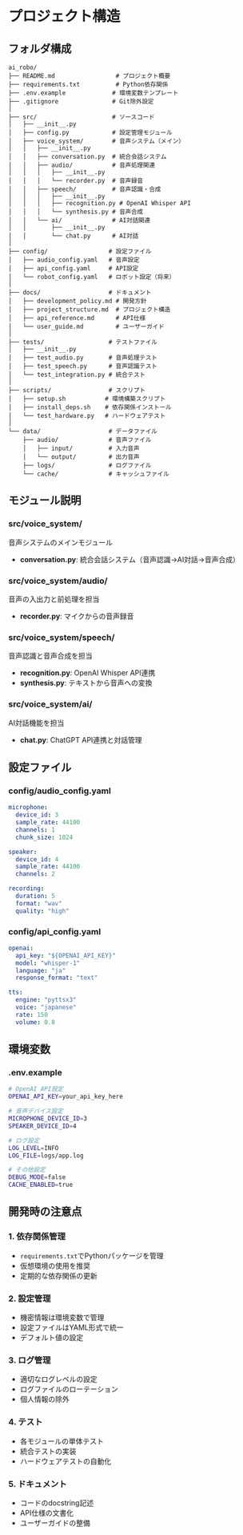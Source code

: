 # プロジェクト構造

## フォルダ構成

```
ai_robo/
├── README.md                 # プロジェクト概要
├── requirements.txt          # Python依存関係
├── .env.example             # 環境変数テンプレート
├── .gitignore               # Git除外設定
│
├── src/                     # ソースコード
│   ├── __init__.py
│   ├── config.py            # 設定管理モジュール
│   ├── voice_system/        # 音声システム（メイン）
│   │   ├── __init__.py
│   │   ├── conversation.py  # 統合会話システム
│   │   ├── audio/           # 音声処理関連
│   │   │   ├── __init__.py
│   │   │   └── recorder.py  # 音声録音
│   │   ├── speech/          # 音声認識・合成
│   │   │   ├── __init__.py
│   │   │   ├── recognition.py # OpenAI Whisper API
│   │   │   └── synthesis.py # 音声合成
│   │   └── ai/              # AI対話関連
│   │       ├── __init__.py
│   │       └── chat.py      # AI対話
│
├── config/                 # 設定ファイル
│   ├── audio_config.yaml   # 音声設定
│   ├── api_config.yaml     # API設定
│   └── robot_config.yaml   # ロボット設定（将来）
│
├── docs/                   # ドキュメント
│   ├── development_policy.md # 開発方針
│   ├── project_structure.md  # プロジェクト構造
│   ├── api_reference.md      # API仕様
│   └── user_guide.md         # ユーザーガイド
│
├── tests/                  # テストファイル
│   ├── __init__.py
│   ├── test_audio.py       # 音声処理テスト
│   ├── test_speech.py      # 音声認識テスト
│   └── test_integration.py # 統合テスト
│
├── scripts/                # スクリプト
│   ├── setup.sh           # 環境構築スクリプト
│   ├── install_deps.sh    # 依存関係インストール
│   └── test_hardware.py   # ハードウェアテスト
│
└── data/                   # データファイル
    ├── audio/              # 音声ファイル
    │   ├── input/          # 入力音声
    │   └── output/         # 出力音声
    ├── logs/               # ログファイル
    └── cache/              # キャッシュファイル
```

## モジュール説明

### src/voice_system/
音声システムのメインモジュール
- **conversation.py**: 統合会話システム（音声認識→AI対話→音声合成）

### src/voice_system/audio/
音声の入出力と前処理を担当
- **recorder.py**: マイクからの音声録音

### src/voice_system/speech/
音声認識と音声合成を担当
- **recognition.py**: OpenAI Whisper API連携
- **synthesis.py**: テキストから音声への変換

### src/voice_system/ai/
AI対話機能を担当
- **chat.py**: ChatGPT API連携と対話管理


## 設定ファイル

### config/audio_config.yaml
```yaml
microphone:
  device_id: 3
  sample_rate: 44100
  channels: 1
  chunk_size: 1024

speaker:
  device_id: 4
  sample_rate: 44100
  channels: 2

recording:
  duration: 5
  format: "wav"
  quality: "high"
```

### config/api_config.yaml
```yaml
openai:
  api_key: "${OPENAI_API_KEY}"
  model: "whisper-1"
  language: "ja"
  response_format: "text"

tts:
  engine: "pyttsx3"
  voice: "japanese"
  rate: 150
  volume: 0.8
```

## 環境変数

### .env.example
```bash
# OpenAI API設定
OPENAI_API_KEY=your_api_key_here

# 音声デバイス設定
MICROPHONE_DEVICE_ID=3
SPEAKER_DEVICE_ID=4

# ログ設定
LOG_LEVEL=INFO
LOG_FILE=logs/app.log

# その他設定
DEBUG_MODE=false
CACHE_ENABLED=true
```

## 開発時の注意点

### 1. 依存関係管理
- `requirements.txt`でPythonパッケージを管理
- 仮想環境の使用を推奨
- 定期的な依存関係の更新

### 2. 設定管理
- 機密情報は環境変数で管理
- 設定ファイルはYAML形式で統一
- デフォルト値の設定

### 3. ログ管理
- 適切なログレベルの設定
- ログファイルのローテーション
- 個人情報の除外

### 4. テスト
- 各モジュールの単体テスト
- 統合テストの実装
- ハードウェアテストの自動化

### 5. ドキュメント
- コードのdocstring記述
- API仕様の文書化
- ユーザーガイドの整備
